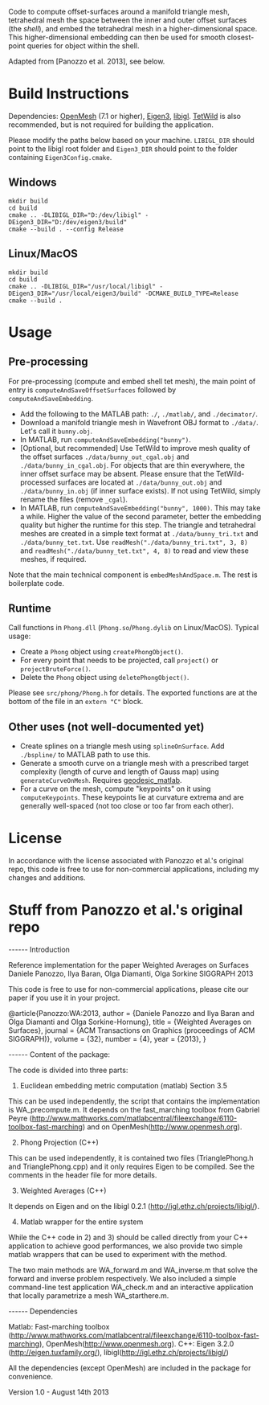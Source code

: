 Code to compute offset-surfaces around a manifold triangle mesh, tetrahedral mesh the space between the inner and outer offset surfaces (the _shell_), and embed the tetrahedral mesh in a higher-dimensional space. This higher-dimensional embedding can then be used for smooth closest-point queries for object within the shell.

Adapted from [Panozzo et al. 2013], see below.

# Build Instructions

Dependencies: [OpenMesh](https://www.graphics.rwth-aachen.de/software/openmesh/download/) (7.1 or higher), [Eigen3](http://eigen.tuxfamily.org/index.php?title=Main_Page), [libigl](https://github.com/libigl/libigl/). [TetWild](https://github.com/Yixin-Hu/TetWild) is also recommended, but is not required for building the application.

Please modify the paths below based on your machine. `LIBIGL_DIR` should point to the libigl root folder and `Eigen3_DIR` should point to the folder containing `Eigen3Config.cmake`.

## Windows

```
mkdir build
cd build
cmake .. -DLIBIGL_DIR="D:/dev/libigl" -DEigen3_DIR="D:/dev/eigen3/build"
cmake --build . --config Release
```

## Linux/MacOS

```
mkdir build
cd build
cmake .. -DLIBIGL_DIR="/usr/local/libigl" -DEigen3_DIR="/usr/local/eigen3/build" -DCMAKE_BUILD_TYPE=Release
cmake --build .
```

# Usage


## Pre-processing
For pre-processing (compute and embed shell tet mesh), the main point of entry is `computeAndSaveOffsetSurfaces` followed by `computeAndSaveEmbedding`.

- Add the following to the MATLAB path: `./`, `./matlab/`, and `./decimator/`.
- Download a manifold triangle mesh in Wavefront OBJ format to `./data/`. Let's call it `bunny.obj`.
- In MATLAB, run `computeAndSaveEmbedding("bunny")`.
- [Optional, but recommended] Use TetWild to improve mesh quality of the offset surfaces `./data/bunny_out_cgal.obj` and `./data/bunny_in_cgal.obj`. For objects that are thin everywhere, the inner offset surface may be absent. Please ensure that the TetWild-processed surfaces are located at `./data/bunny_out.obj` and `./data/bunny_in.obj` (if inner surface exists). If not using TetWild, simply rename the files (remove `_cgal`).
- In MATLAB, run `computeAndSaveEmbedding("bunny", 1000)`. This may take a while. Higher the value of the second parameter, better the embedding quality but higher the runtime for this step. The triangle and tetrahedral meshes are created in a simple text format at `./data/bunny_tri.txt` and `./data/bunny_tet.txt`. Use `readMesh("./data/bunny_tri.txt", 3, 8)` and `readMesh("./data/bunny_tet.txt", 4, 8)` to read and view these meshes, if required.

Note that the main technical component is `embedMeshAndSpace.m`. The rest is boilerplate code.


## Runtime

Call functions in `Phong.dll` (`Phong.so`/`Phong.dylib` on Linux/MacOS). Typical usage:

- Create a `Phong` object using `createPhongObject()`.
- For every point that needs to be projected, call `project()` or `projectBruteForce()`.
- Delete the `Phong` object using `deletePhongObject()`.

Please see `src/phong/Phong.h` for details. The exported functions are at the bottom of the file in an `extern "C"` block.

## Other uses (not well-documented yet)

- Create splines on a triangle mesh using `splineOnSurface`. Add `./bspline/` to MATLAB path to use this.
- Generate a smooth curve on a triangle mesh with a prescribed target complexity (length of curve and length of Gauss map) using `generateCurveOnMesh`. Requires [geodesic_matlab](https://github.com/rarora7777/geodesic_matlab).
- For a curve on the mesh, compute "keypoints" on it using `computeKeypoints`. These keypoints lie at curvature extrema and are generally well-spaced (not too close or too far from each other).


# License

In accordance with the license associated with Panozzo et al.'s original repo, this code is free to use for non-commercial applications, including my changes and additions.


# Stuff from Panozzo et al.'s original repo
------ Introduction

Reference implementation for the paper Weighted Averages on Surfaces
Daniele Panozzo, Ilya Baran, Olga Diamanti, Olga Sorkine
SIGGRAPH 2013

This code is free to use for non-commercial applications, please cite our paper if you use it in your project.

@article{Panozzo:WA:2013,
author = {Daniele Panozzo and Ilya Baran and Olga Diamanti and Olga Sorkine-Hornung},
title = {Weighted Averages on Surfaces},
journal = {ACM Transactions on Graphics (proceedings of ACM SIGGRAPH)},
volume = {32},
number = {4},
year = {2013},
}

------ Content of the package:

The code is divided into three parts:

1) Euclidean embedding metric computation (matlab) Section 3.5

This can be used independently, the script that contains the implementation is WA_precompute.m.
It depends on the fast_marching toolbox from Gabriel Peyre (http://www.mathworks.com/matlabcentral/fileexchange/6110-toolbox-fast-marching) and on OpenMesh(http://www.openmesh.org).

2) Phong Projection (C++)

This can be used independently, it is contained two files (TrianglePhong.h and TrianglePhong.cpp) and it only requires Eigen to be compiled. See the comments in the header file for more details.

3) Weighted Averages (C++)

It depends on Eigen and on the libigl 0.2.1 (http://igl.ethz.ch/projects/libigl/).

4) Matlab wrapper for the entire system

While the C++ code in 2) and 3) should be called directly from your C++ application to achieve good performances, we also provide two simple matlab wrappers that can be used to experiment with the method.

The two main methods are WA_forward.m and WA_inverse.m that solve the forward and inverse problem respectively. We also included a simple command-line test application WA_check.m and an interactive application that locally parametrize a mesh WA_starthere.m.

------ Dependencies

Matlab: Fast-marching toolbox (http://www.mathworks.com/matlabcentral/fileexchange/6110-toolbox-fast-marching), OpenMesh(http://www.openmesh.org).
C++: Eigen 3.2.0 (http://eigen.tuxfamily.org/), libigl(http://igl.ethz.ch/projects/libigl/)

All the dependencies (except OpenMesh) are included in the package for convenience.

Version 1.0 - August 14th 2013
